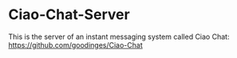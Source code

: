 Ciao-Chat-Server
================

This is the server of an instant messaging system called Ciao Chat: https://github.com/goodinges/Ciao-Chat
